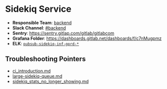 <!-- MARKER: do not edit this section directly. Edit services/service-mappings.yml then run scripts/generate-docs -->
#  Sidekiq Service

* **Responsible Team**: [backend](https://about.gitlab.com/handbook/engineering/dev-backend/)
* **Slack Channel**: [#backend](https://gitlab.slack.com/archives/production/backend)
* **Sentry**: https://sentry.gitlap.com/gitlab/gitlabcom
* **Grafana Folder**: https://dashboards.gitlab.net/dashboards/f/c7nMugpmz
* **ELK**: [`pubsub-sidekiq-inf-gprd-*`](https://log.gitlab.net/goto/d7e4791e63d2a2b192514ac821c9f14f)

## Troubleshooting Pointers

* [ci_introduction.md](ci_introduction.md)
* [large-sidekiq-queue.md](large-sidekiq-queue.md)
* [sidekiq_stats_no_longer_showing.md](sidekiq_stats_no_longer_showing.md)

<!-- END_MARKER -->
